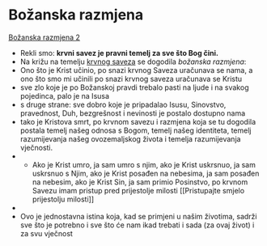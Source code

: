 # Božanska razmjena
[Božanska razmjena 2](021-Božanska-razmjena-2.md) 
<!--  O Božanaskoj razmjeni još moraš napisati prema knjizi Dereka Princa - imaš ju u knjižnici  -->


-  Rekli smo: **krvni savez je pravni temelj za sve što Bog čini.**  
- Na križu na temelju  [krvnog saveza](010-Krvni-savez.md) se dogodila *božanska razmjena*: 
- Ono što je Krist učinio, po snazi krvnog Saveza uračunava se nama, a ono što smo mi učinili po snazi krvnog saveza uračunava se Kristu
- sve zlo koje je po Božanskoj pravdi trebalo pasti na ljude i na svakog pojedinca, palo je na Isusa 
- s druge strane: sve dobro koje je pripadalao Isusu, Sinovstvo, pravednost, Duh,  bezgrešnost i nevinosti je postalo dostupno nama
- tako je Kristova smrt, po krvnom savezu i  razmjena koja se tu dogodila postala temelj našeg odnosa s Bogom, temelj našeg identiteta, temelj razumijevanja našeg ovozemaljskog života i temelja razumijevanja vječnosti.
- 	- Ako je Krist umro, ja sam umro s njim, ako je Krist uskrsnuo, ja sam uskrsnuo s Njim, ako je Krist posađen na nebesima, ja sam posađen na nebesim, ako je Krist Sin, ja sam primio Posinstvo, po krvnom Savezu imam pristup pred prijestolje milosti [[Pristupajte smjelo prijestolju milosti]]
- <!-- ❗ ovdje stavi citate iz biblije-->
- Ovo je jednostavna istina koja, kad se primjeni u našim životima, sadrži sve što je potrebno i sve što će nam ikad trebati i sada (za ovaj život) i za svu vječnost



